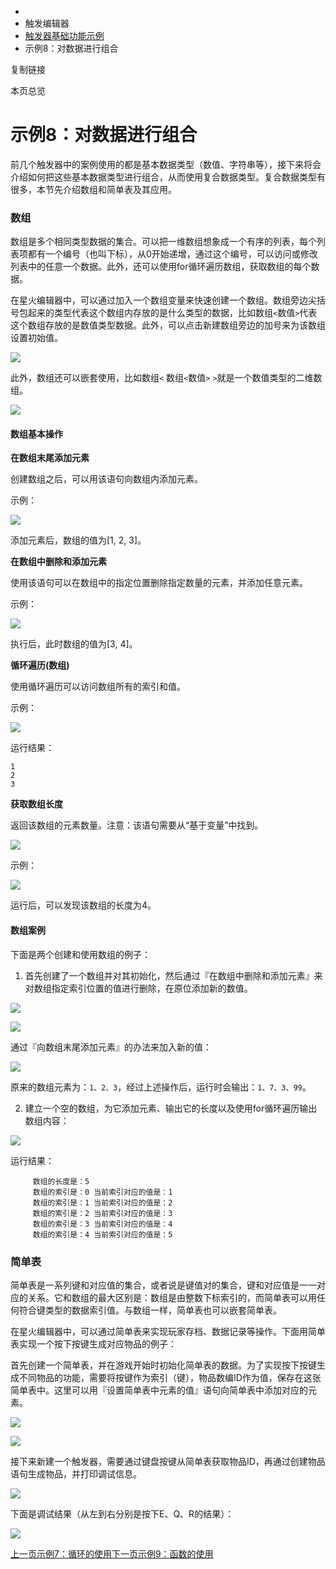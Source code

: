   * [](/)
  * 触发编辑器
  * [触发器基础功能示例](/Manual/TriggerEditor/Example/Intro)
  * 示例8：对数据进行组合

复制链接

本页总览

# 示例8：对数据进行组合

前几个触发器中的案例使用的都是基本数据类型（数值、字符串等），接下来将会介绍如何把这些基本数据类型进行组合，从而使用复合数据类型。复合数据类型有很多，本节先介绍数组和简单表及其应用。

### 数组[​](/Manual/TriggerEditor/Example/Collections#数组 "数组的直接链接")

数组是多个相同类型数据的集合。可以把一维数组想象成一个有序的列表，每个列表项都有一个编号（也叫下标），从0开始递增，通过这个编号，可以访问或修改列表中的任意一个数据。此外，还可以使用for循环遍历数组，获取数组的每个数据。

在星火编辑器中，可以通过加入一个数组变量来快速创建一个数组。数组旁边尖括号包起来的类型代表这个数组内存放的是什么类型的数据，比如数组`<`数值`>`代表这个数组存放的是数值类型数据。此外，可以点击新建数组旁边的加号来为该数组设置初始值。

![](https://doc.sce.xd.com/assets/images/CreateArray-0356f387b838b69e78705fbb01504974.gif)

此外，数组还可以嵌套使用，比如数组`<` 数组`<`数值`>` `>`就是一个数值类型的二维数组。

![](https://doc.sce.xd.com/assets/images/2DArray-8929708a8eda71c0c8a70a9e58f930a9.png)

#### 数组基本操作[​](/Manual/TriggerEditor/Example/Collections#数组基本操作 "数组基本操作的直接链接")

**在数组末尾添加元素**

创建数组之后，可以用该语句向数组内添加元素。

示例：

![](https://doc.sce.xd.com/assets/images/AddElement-98c5953c4c7a12e1b3a061876b426f25.png)

添加元素后，数组的值为[1, 2, 3]。

**在数组中删除和添加元素**

使用该语句可以在数组中的指定位置删除指定数量的元素，并添加任意元素。

示例：

![](https://doc.sce.xd.com/assets/images/DeleteAndAdd-8c31871fe704a279c65e465b3c0502e7.png)

执行后，此时数组的值为[3, 4]。

**循环遍历(数组)**

使用循环遍历可以访问数组所有的索引和值。

示例：

![](https://doc.sce.xd.com/assets/images/ipairs-e7f2313ec074b32b6b3b3a1548713f2e.png)

运行结果：

    
    
    1  
    2  
    3  
    

**获取数组长度**

返回该数组的元素数量。注意：该语句需要从“基于变量”中找到。

![](https://doc.sce.xd.com/assets/images/Length-2c1f86c29c572a9ad3260ab55b0d2df0.png)

示例：

![](https://doc.sce.xd.com/assets/images/LengthExample-aac2bcd21606cc7237449974eb87baff.png)

运行后，可以发现该数组的长度为4。

#### 数组案例[​](/Manual/TriggerEditor/Example/Collections#数组案例 "数组案例的直接链接")

下面是两个创建和使用数组的例子：

  1. 首先创建了一个数组并对其初始化，然后通过『在数组中删除和添加元素』来对数组指定索引位置的值进行删除，在原位添加新的数值。

![](https://doc.sce.xd.com/assets/images/ArrayExample1-e8dc2a53063f7b50eb044ce0824a1847.png)

![](https://doc.sce.xd.com/assets/images/DeleteAndPush-53fc22516731576c60ac759ef90ece93.png)

通过『向数组末尾添加元素』的办法来加入新的值：

![](https://doc.sce.xd.com/assets/images/Pushback-802c5dce550a07471c0a07fcbd85c904.png)

原来的数组元素为：`1、2、3`，经过上述操作后，运行时会输出：`1、7、3、99`。

  2. 建立一个空的数组，为它添加元素、输出它的长度以及使用for循环遍历输出数组内容：

![](https://doc.sce.xd.com/assets/images/ArrayExample2-d52c4bc4f27f1a05ad9350e14815d955.png)

运行结果：

         
         数组的长度是：5  
         数组的索引是：0 当前索引对应的值是：1  
         数组的索引是：1 当前索引对应的值是：2  
         数组的索引是：2 当前索引对应的值是：3  
         数组的索引是：3 当前索引对应的值是：4  
         数组的索引是：4 当前索引对应的值是：5  
         

### 简单表[​](/Manual/TriggerEditor/Example/Collections#简单表 "简单表的直接链接")

简单表是一系列键和对应值的集合，或者说是键值对的集合，键和对应值是一一对应的关系。它和数组的最大区别是：数组是由整数下标索引的，而简单表可以用任何符合键类型的数据索引值。与数组一样，简单表也可以嵌套简单表。

在星火编辑器中，可以通过简单表来实现玩家存档、数据记录等操作。下面用简单表实现一个按下按键生成对应物品的例子：

首先创建一个简单表，并在游戏开始时初始化简单表的数据。为了实现按下按键生成不同物品的功能，需要将按键作为索引（键），物品数编ID作为值，保存在这张简单表中。这里可以用『设置简单表中元素的值』语句向简单表中添加对应的元素。

![](https://doc.sce.xd.com/assets/images/GlobalLuatable-6a4b1f7d72eb47aa35329102c3a03ff5.png)

![](https://doc.sce.xd.com/assets/images/InitTable-af5133d84dcd3ffb036293cb91a93cb7.png)

接下来新建一个触发器，需要通过键盘按键从简单表获取物品ID，再通过创建物品语句生成物品，并打印调试信息。

![](https://doc.sce.xd.com/assets/images/TableExample-61e7bad4243545684a3e0a8b062e4cfd.png)

下面是调试结果（从左到右分别是按下E、Q、R的结果）：

![](https://doc.sce.xd.com/assets/images/Result-36a128534f6674c55b70b9332a3301df.png)

[上一页示例7：循环的使用](/Manual/TriggerEditor/Example/Loops)[下一页示例9：函数的使用](/Manual/TriggerEditor/Example/BasicFunction)


